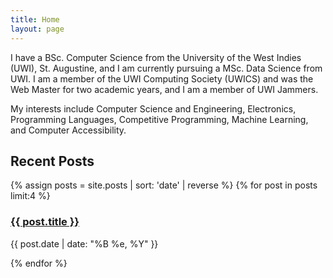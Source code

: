 ```yaml
---
title: Home
layout: page
---
```

<link rel="stylesheet" href="/assets/page.css">

I have a BSc. Computer Science from the University of the West Indies (UWI), St. Augustine, and I am currently pursuing a MSc. Data Science from UWI. I am a member of the UWI Computing Society (UWICS) and was the Web Master for two academic years, and I am a member of UWI Jammers.

My interests include Computer Science and Engineering, Electronics, Programming Languages, Competitive Programming, Machine Learning, and Computer Accessibility.


## Recent Posts
{% assign posts = site.posts | sort: 'date' | reverse %}
{% for post in posts limit:4 %}
<div class="item">
  <h3><a href="{{ post.url }}">{{ post.title }}</a></h3>
  <p>{{ post.date | date: "%B %e, %Y" }}</p>
</div>
{% endfor %}
